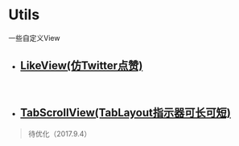 # Utils

一些自定义View


- ## [LikeView(仿Twitter点赞)](./library/src/main/java/com/huige/library/likeview/LikeView.java)
 
- ## [TabScrollView(TabLayout指示器可长可短)](https://github.com/huiger/HuiGerCode/blob/master/library/src/main/java/com/huige/library/widget/TabLayout/TabScrollView.java) 
> 待优化（2017.9.4）
